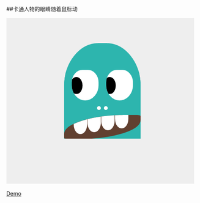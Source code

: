##卡通人物的眼睛随着鼠标动


![](demo.png)

[Demo](http://liyaoli.com/demo/eyes-following-mouse-movement/demo.html)